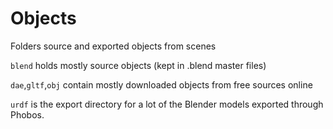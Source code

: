 # Objects

Folders source and exported objects from scenes

`blend` holds mostly source objects (kept in .blend master files)

`dae`,`gltf`,`obj` contain mostly downloaded objects from free sources online

`urdf` is the export directory for a lot of the Blender models exported through Phobos.
